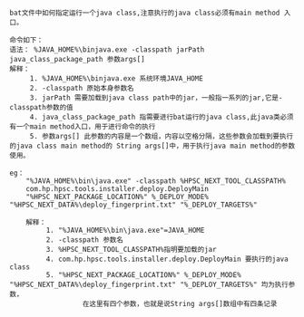 	
	bat文件中如何指定运行一个java class,注意执行的java class必须有main method 入口。
	
	命令如下：
	语法： %JAVA_HOME%\binjava.exe -classpath jarPath java_class_package_path 参数args[]
	解释：
		 1. %JAVA_HOME%\binjava.exe 系统环境JAVA_HOME
		 2. -classpath 原始本身参数名
		 3. jarPath 需要加载到java class path中的jar，一般指一系列的jar,它是-classpath参数的值
		 4. java_class_package_path 指需要进行bat运行的java class,此java类必须有一个main method入口，用于进行命令的执行
		 5. 参数args[] 此参数的内容是一个数组，内容以空格分隔，这些参数会加载到要执行的java class main method的 String args[]中，用于执行java main method的参数使用。
		 
	eg：
		"%JAVA_HOME%\bin\java.exe" -classpath %HPSC_NEXT_TOOL_CLASSPATH% 
		com.hp.hpsc.tools.installer.deploy.DeployMain 
		"%HPSC_NEXT_PACKAGE_LOCATION%" %_DEPLOY_MODE% "%HPSC_NEXT_DATA%\deploy_fingerprint.txt" "%_DEPLOY_TARGETS%"
		
		解释：
		     1. "%JAVA_HOME%\bin\java.exe"=JAVA_HOME
			 2. -classpath 参数名
			 3. %HPSC_NEXT_TOOL_CLASSPATH%指明要加载的jar
			 4. com.hp.hpsc.tools.installer.deploy.DeployMain 要执行的java class
			 5. "%HPSC_NEXT_PACKAGE_LOCATION%" %_DEPLOY_MODE% "%HPSC_NEXT_DATA%\deploy_fingerprint.txt" "%_DEPLOY_TARGETS%" 均为执行参数，
			          在这里有四个参数，也就是说String args[]数组中有四条记录